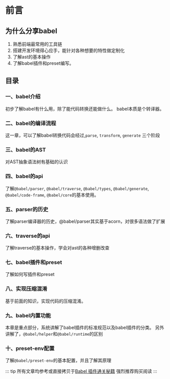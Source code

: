 # 前言

## 为什么分享babel
1. 熟悉前端最常用的工具链
2. 搭建开发环境得心应手，能针对各种想要的特性做定制化
3. 了解ast的基本操作
4. 了解babel插件和preset编写。

## 目录

### 一、babel介绍
初步了解babel有什么用，除了能代码转换还能做什么。
babel本质是个转译器。

### 二、babel的编译流程
这一章，可以了解babel转换代码会经过,`parse`, `transform`, `generate` 三个阶段

### 三、babel的AST

对AST抽象语法树有基础的认识

### 四、babel的api
了解`@babel/parser`, `@babel/traverse`, `@babel/types`,
`@babel/generate`, `@babel/code-frame`, `@babel/core`的基本使用。

### 五、parser的历史
了解parser编译器的历史，@babel/parser其实基于acorn，对很多语法做了扩展


### 六、traverse的api
了解traverse的基本操作，学会对ast的各种增删改查

### 七、babel插件和preset
了解如何写插件和preset

### 八、实现压缩混淆
基于前面的知识，实现代码的压缩混淆。

### 九、babel内置功能
本章是重点部分，系统讲解了babel插件的标准规范以及babel插件的分类。
另外讲解了，`@babel/helper`和`@babel/runtime`的区别

### 十、preset-env配置
了解`@babel/preset-env`的基本配置，并且了解其原理

::: tip
所有文章均参考或直接拷贝于[Babel 插件通关秘籍](https://juejin.cn/book/6946117847848321055)
强烈推荐购买阅读
:::